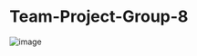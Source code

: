 # Team-Project-Group-8
![image](https://github.com/user-attachments/assets/3a9ac760-cf18-429f-81eb-4211b5e258b2)
